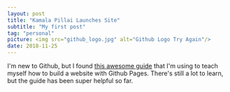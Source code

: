 ```yaml
---
layout: post
title: "Kamala Pillai Launches Site"
subtitle: "My first post"
tag: "personal"
picture: <img src="github_logo.jpg" alt="Github Logo Try Again"/>
date: 2018-11-25
---
```


I'm new to Github, but I found [this awesome guide](http://jmcglone.com/guides/github-pages/) that I'm using to teach myself how to build a website with Github Pages. There's still a lot to learn, but the guide has been super helpful so far. 

